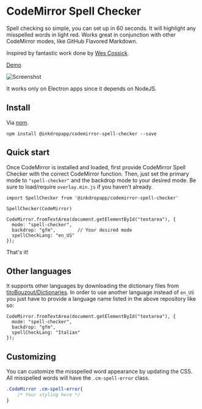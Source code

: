# CodeMirror Spell Checker

Spell checking so simple, you can set up in 60 seconds. It will highlight any misspelled words in light red. Works great in conjunction with other CodeMirror modes, like GitHub Flavored Markdown.

Inspired by fantastic work done by [Wes Cossick](https://github.com/sparksuite/codemirror-spell-checker).

[Demo](http://nextstepwebs.github.io/codemirror-spell-checker/)

![Screenshot](http://i.imgur.com/7yb5Nne.png)

It works only on Electron apps since it depends on NodeJS.

## Install

Via [npm](https://www.npmjs.com/package/@inkdropapp/codemirror-spell-checker).

```
npm install @inkdropapp/codemirror-spell-checker --save
```

## Quick start

Once CodeMirror is installed and loaded, first provide CodeMirror Spell Checker with the correct CodeMirror function. Then, just set the primary mode to `"spell-checker"` and the backdrop mode to your desired mode. Be sure to load/require `overlay.min.js` if you haven't already.

```JS
import SpellChecker from '@inkdropapp/codemirror-spell-checker'

SpellChecker(CodeMirror)

CodeMirror.fromTextArea(document.getElementById("textarea"), {
  mode: "spell-checker",
  backdrop: "gfm",        // Your desired mode
  spellCheckLang: "en_US"
});
```

That's it!

## Other languages

It supports other languages by downloading the dictionary files from [titoBouzout/Dictionaries](https://github.com/titoBouzout/Dictionaries).
In order to use another language instead of `en_US` you just have to provide a language name listed in the above repository like so:

```JS
CodeMirror.fromTextArea(document.getElementById("textarea"), {
  mode: "spell-checker",
  backdrop: "gfm",
  spellCheckLang: "Italian"
});
```

## Customizing
You can customize the misspelled word appearance by updating the CSS. All misspelled words will have the `.cm-spell-error` class.

```CSS
.CodeMirror .cm-spell-error{
	/* Your styling here */
}
```
